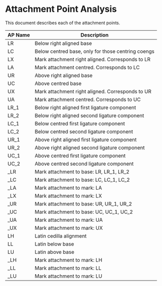 # Attachment Point Analysis

This document describes each of the attachment points.

| AP Name | Description                                          |
| ------- | ---------------------------------------------------- |
| LR      | Below right aligned base                             |
| LC      | Below centred base, only for those centring coengs   |
| LX      | Mark attachment right aligned. Corresponds to LR     |
| LA      | Mark attachment centred. Corresponds to LC           |
| UR      | Above right aligned base                             |
| UC      | Above centred base                                   |
| UX      | Mark attachment right aligned. Corresponds to UR     |
| UA      | Mark attachment centred. Corresponds to UC           |
| LR\_1   | Below right aligned first ligature component         |
| LR\_2   | Below right aligned second ligature component        |
| LC\_1   | Below centred first ligature component               |
| LC\_2   | Below centred second ligature component              |
| UR\_1   | Above right aligned first ligature component         |
| UR\_2   | Above right aligned second ligature component        |
| UC\_1   | Above centred first ligature component               |
| UC\_2   | Above centred second ligature component              |
| \_LR    | Mark attachment to base: LR, LR\_1, LR\_2            |
| \_LC    | Mark attachment to base: LC, LC\_1, LC\_2            |
| \_LA    | Mark attachment to mark: LA                          |
| \_LX    | Mark attachment to mark: LX                          |
| \_UR    | Mark attachment to base: UR, UR\_1, UR\_2            |
| \_UC    | Mark attachment to base: UC, UC\_1, UC\_2            |
| \_UA    | Mark attachment to mark: UA                          |
| \_UX    | Mark attachment to mark: UX                          |
| LH      | Latin cedilla alignment                              |
| LL      | Latin below base                                     |
| LU      | Latin above base                                     |
| \_LH    | Mark attachment to mark: LH                          |
| \_LL    | Mark attachment to mark: LL                          |
| \_LU    | Mark attachment to mark: LU                          |
